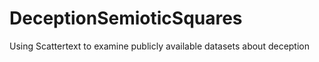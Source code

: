 # DeceptionSemioticSquares
Using Scattertext to examine publicly available datasets about deception

